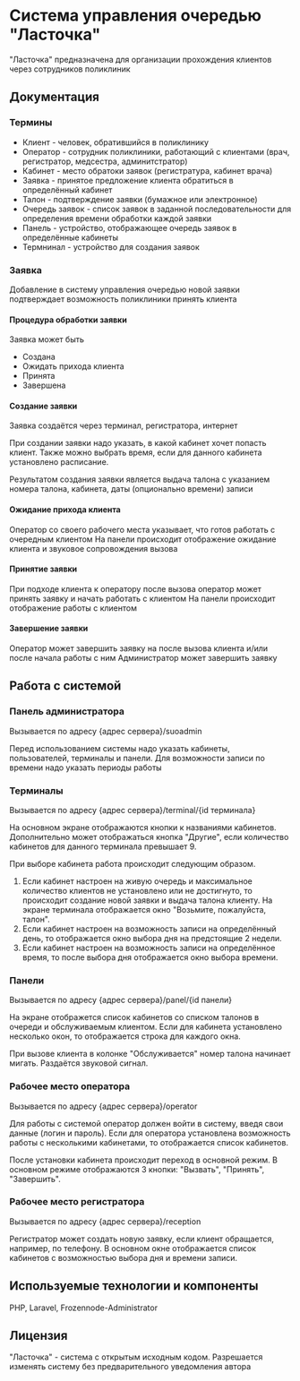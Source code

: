 # Система управления очередью "Ласточка"

"Ласточка" предназначена для организации прохождения клиентов через сотрудников поликлиник

## Документация

### Термины

* Клиент - человек, обратившийся в поликлинику
* Оператор - сотрудник поликлиники, работающий с клиентами (врач, регистратор, медсестра, админитстратор)
* Кабинет - место обратоки заявок (регистратура, кабинет врача)
* Заявка - принятое предложение клиента обратиться в определённый кабинет
* Талон - подтверждение заявки (бумажное или электронное)
* Очередь заявок - список заявок в заданной последовательности для определения времени обработки каждой заявки
* Панель - устройство, отображающее очередь заявок в определённые кабинеты
* Термнинал - устройство для создания заявок


### Заявка

Добавление в систему управления очередью новой заявки подтверждает возможность поликлиники принять клиента

#### Процедура обработки заявки

Заявка может быть
* Создана
* Ожидать прихода клиента
* Принята
* Завершена

#### Создание заявки

Заявка создаётся через терминал, регистратора, интернет

При создании заявки надо указать, в какой кабинет хочет попасть клиент.
Также можно выбрать время, если для данного кабинета установлено расписание.

Результатом создания заявки является выдача талона с указанием номера талона, кабинета, даты (опционально времени) записи

#### Ожидание прихода клиента

Оператор со своего рабочего места указывает, что готов работать с очередным клиентом
На панели происходит отображение ожидание клиента и звуковое сопровождения вызова

#### Принятие заявки

При подходе клиента к оператору после вызова оператор может принять заявку и начать работать с клиентом
На панели происходит отображение работы с клиентом

#### Завершение заявки

Оператор может завершить заявку на после вызова клиента и/или после начала работы с ним
Администратор может завершить  заявку


## Работа с системой

### Панель администратора

Вызывается по адресу {адрес сервера}/suoadmin

Перед использованием системы надо указать кабинеты, пользователей, терминалы и панели.
Для возможности записи по времени надо указать периоды работы

### Терминалы

Вызывается по адресу {адрес сервера}/terminal/{id терминала}

На основном экране отображаются кнопки к названиями кабинетов.
Дополнительно может отображаться кнопка "Другие", если количество кабинетов для данного терминала превышает 9.

При выборе кабинета работа происходит следующим образом.
1. Если кабинет настроен на живую очередь и максимальное количество клиентов не установлено или не достигнуто, то
    происходит создание новой заявки и выдача талона клиенту.
    На экране терминала отображается окно "Возьмите, пожалуйста, талон".
2. Если кабинет настроен на возможность записи на определённый день, то отображается окно выбора дня на предстоящие 2 недели.
3. Если кабинет настроен на возможность записи на определённое время, то после выбора дня отображается окно выбора времени.

### Панели

Вызывается по адресу {адрес сервера}/panel/{id панели}

На экране отображется список кабинетов со списком талонов в очереди и обслуживаемым клиентом.
Если для кабинета установлено несколько окон, то отображается строка для каждого окна.

При вызове клиента в колонке "Обслуживается" номер талона начинает мигать.
Раздаётся звуковой сигнал.

### Рабочее место оператора

Вызывается по адресу {адрес сервера}/operator

Для работы с системой оператор должен войти в систему, введя свои данные (логин и пароль).
Если для оператора установлена возможность работы с несколькими кабинетами, то отображается список кабинетов.

После установки кабинета происходит переход в основной режим.
В основном режиме отображаются 3 кнопки: "Вызвать", "Принять", "Завершить".

### Рабочее место регистратора

Вызывается по адресу {адрес сервера}/reception

Регистратор может создать новую заявку, если клиент обращается, например, по телефону.
В основном окне отображается список кабинетов с возможностью выбора дня и времени записи.

## Используемые технологии и компоненты

PHP, Laravel, Frozennode-Administrator

## Лицензия

"Ласточка" - система с открытым исходным кодом. Разрешается изменять систему без предварительного уведомления автора
